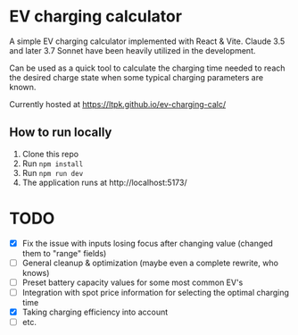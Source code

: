 # EV charging calculator

A simple EV charging calculator implemented with React & Vite. Claude 3.5 and later 3.7 Sonnet have been heavily utilized in the development.

Can be used as a quick tool to calculate the charging time needed to reach the desired charge state when some typical charging parameters are known.

Currently hosted at https://ltpk.github.io/ev-charging-calc/

## How to run locally

1. Clone this repo
2. Run `npm install`
3. Run `npm run dev`
4. The application runs at http://localhost:5173/

# TODO

- [x] Fix the issue with inputs losing focus after changing value (changed them to "range" fields)
- [ ] General cleanup & optimization (maybe even a complete rewrite, who knows)
- [ ] Preset battery capacity values for some most common EV's
- [ ] Integration with spot price information for selecting the optimal charging time
- [x] Taking charging efficiency into account
- [ ] etc.
